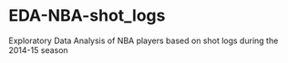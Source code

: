 # EDA-NBA-shot_logs
Exploratory Data Analysis of NBA players based on shot logs during the 2014-15 season

